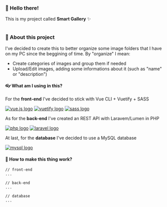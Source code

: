 ### 🤙 Hello there!

This is my project called **Smart Gallery** ✨

#

### 🔎 About this project

I've decided to create this to better organize some image folders that I have on my PC since the beggining of time. By "organize" I mean:

- Create categories of images and group them if needed
- Upload/Edit images, adding some informations about it (such as "name" or "description")


#### 👓 What am I using in this?

For the **front-end** I've decided to stick with Vue CLI + Vuetify + SASS

<a target="_blank" href="https://vuejs.org/"><img alt="vue.js logo" src="https://img.shields.io/badge/Vue%20js-35495E?style=for-the-badge&logo=vuedotjs&logoColor=4FC08D" /></a>
<a target="_blank" href="https://vuetifyjs.com/"><img alt="vuetify logo" src="https://img.shields.io/badge/Vuetify-1867C0?style=for-the-badge&logo=vuetify&logoColor=white" /></a>
<a target="_blank" href="https://sass-lang.com/"><img alt="sass logo" src="https://img.shields.io/badge/Sass-CC6699?style=for-the-badge&logo=sass&logoColor=white" /></a>

As for the **back-end** I've created an REST API with Laravem/Lumen in PHP

<a target="_blank" href="https://www.php.net/"><img alt="php logo" src="https://img.shields.io/badge/PHP-777BB4?style=for-the-badge&logo=php&logoColor=white" /></a>
<a target="_blank" href="https://laravel.com/docs"><img alt="laravel logo" src="https://img.shields.io/badge/Laravel-FF2D20?style=for-the-badge&logo=laravel&logoColor=white" /></a>

At last, for the **database** I've decided to use a MySQL database

<a target="_blank" href="https://www.mysql.com/"><img alt="mysql logo" src="https://img.shields.io/badge/MySQL-005C84?style=for-the-badge&logo=mysql&logoColor=white" /></a>

#### 🤔 How to make this thing work?

```
// front-end
...
```

```
// back-end
...
```

```
// database
...
```

#
